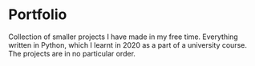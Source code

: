 # Portfolio

Collection of smaller projects I have made in my free time. Everything written in Python, which I learnt in 2020 as a part
of a university course. The projects are in no particular order. 
